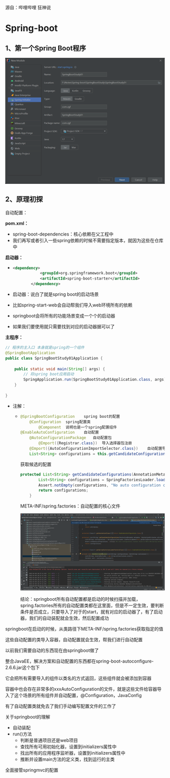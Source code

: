 源自：哔哩哔哩 狂神说

# Spring-boot

##  1、第一个Spring Boot程序

![image-20220408132020653](.\spring-boot.assets\image-20220408132020653.png)

## 2、原理初探

自动配置：

**pom.xml：**

* spring-boot-dependencies：核心依赖在父工程中
* 我们再写或者引入一些spring依赖的时候不需要指定版本，就因为这些在仓库中

**启动器：**

* ```xml
  <dependency>
              <groupId>org.springframework.boot</groupId>
              <artifactId>spring-boot-starter</artifactId>
          </dependency>
  ```

* 启动器：说白了就是spring boot的启动场景

* 比如spring-start-web会自动帮我们导入web环境所有的依赖

* springboot会将所有的功能场景变成一个个的启动器

* 如果我们要使用就只需要找到对应的启动器据可以了

**主程序：**

```java
// 程序的主入口 本身就是spring的一个组件
@SpringBootApplication
public class SpringBootStudy01Application {

    public static void main(String[] args) {
        // 将spring boot应用启动
        SpringApplication.run(SpringBootStudy01Application.class, args);
    }

}
```

* 注解：

  * ```java
    @SpringBootConfiguration	spring boot的配置
        @Configuration	spring配置类
        	@Component	说明也是一个spring配置组件
    @EnableAutoConfiguration	自动配置
        @AutoConfigurationPackage	自动配置包
       		@Import({Registrar.class})	导入选择器包注册
        @Import({AutoConfigurationImportSelector.class})	自动配置导入选择
        List<String> configurations = this.getCandidateConfigurations(annotationMetadata, attributes);	获取所有配置
    ```

    获取候选的配置

    ```java
    protected List<String> getCandidateConfigurations(AnnotationMetadata metadata, AnnotationAttributes attributes) {
            List<String> configurations = SpringFactoriesLoader.loadFactoryNames(this.getSpringFactoriesLoaderFactoryClass(), this.getBeanClassLoader());
            Assert.notEmpty(configurations, "No auto configuration classes found in META-INF/spring.factories. If you are using a custom packaging, make sure that file is correct.");
            return configurations;
        }
    ```

    META-INF/spring.factories：自动配置的核心文件

    ![image-20220408185707568](.\spring-boot.assets\image-20220408185707568.png)

    结论：springboot所有自动配置都是启动的时候扫描并加载，spring.factories所有的自动配置类都在这里面，但是不一定生效，要判断条件是否成立，只要导入了对于的start，就有对应的启动器了，有了启动器，我们的自动装配就会生效，然后配置成功

springboot在启动的时候，从类路径下META-INF/spring.factories获取指定的值

这些自动配置的类导入容器，自动配置就会生效，帮我们进行自动配置

以前我们需要自动的东西现在由springboot做了

整合JavaEE，解决方案和自动配置的东西都在spring-boot-autoconfigure-2.6.6.jar这个包下

它会把所有需要导入的组件以类名的方式返回，这些组件就会被添加到容器

容器中也会存在非常多的xxxAutoConfiguration的文件，就是这些文件给容器导入了这个场景的所有组件并自动配置，@Configuration，JavaConfig

有了自动配置类就免去了我们手动编写配置文件的工作了



关于springboot的理解

* 自动装配
* run()方法
  * 判断是普通项目还是web项目
  * 查找所有可用初始化器，设置到initializers属性中
  * 找出所有的应用程序监听器，设置到initializers属性中
  * 推断并设置main方法的定义类，找到运行的主类

全面接管springmvc的配置

